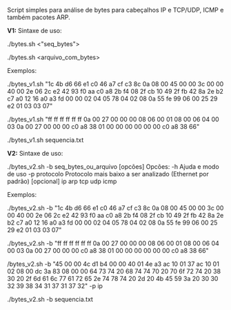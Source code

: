 
Script simples para análise de bytes para cabeçalhos IP e TCP/UDP, ICMP e também pacotes ARP.

<b>V1:</b>
Sintaxe de uso:

./bytes.sh <"seq_bytes">

./bytes.sh <arquivo_com_bytes>



Exemplos:

./bytes_v1.sh "1c 4b d6 66 e1 c0 46 a7 cf c3 8c 0a 08 00 45 00 00 3c 00 00 40 00 2e 06 2c e2 42 93 f0 aa c0 a8 2b f4 08 2f cb 10 49 2f fb 42 8a 2e b2 c7 a0 12 16 a0 a3 fd 00 00 02 04 05 78 04 02 08 0a 55 fe 99 06 00 25 29 e2 01 03 03 07"

./bytes_v1.sh "ff ff ff ff ff ff 0a 00 27 00 00 00 08 06 00 01 08 00 06 04 00 03 0a 00 27 00 00 00 c0 a8 38 01 00 00 00 00 00 00 c0 a8 38 66"

./bytes_v1.sh sequencia.txt



<b>V2:</b>
Sintaxe de uso:

./bytes_v2.sh -b seq_bytes_ou_arquivo [opcões]
Opcões:
	-h		        Ajuda e modo de uso
	-p protocolo	Protocolo mais baixo a ser analizado (Ethernet por padrão) [opcional]
	   ip
	   arp
	   tcp
	   udp
	   icmp


Exemplos:

./bytes_v2.sh -b "1c 4b d6 66 e1 c0 46 a7 cf c3 8c 0a 08 00 45 00 00 3c 00 00 40 00 2e 06 2c e2 42 93 f0 aa c0 a8 2b f4 08 2f cb 10 49 2f fb 42 8a 2e b2 c7 a0 12 16 a0 a3 fd 00 00 02 04 05 78 04 02 08 0a 55 fe 99 06 00 25 29 e2 01 03 03 07"

./bytes_v2.sh -b "ff ff ff ff ff ff 0a 00 27 00 00 00 08 06 00 01 08 00 06 04 00 03 0a 00 27 00 00 00 c0 a8 38 01 00 00 00 00 00 00 c0 a8 38 66"

/bytes_v2.sh -b "45 00 00 4c d1 b4 00 00 40 01 4e a3 ac 10 01 37 ac 10 01 02 08 00 dc 3a 83 08 00 00 64 73 74 20 68 74 74 70 20 70 6f 72 74 20 38 30 20 2f 6d 61 6c 77 61 72 65 2e 74 78 74 20 2d 20 4b 45 59 3a 20 30 30 32 39 38 34 31 37 31 37 32" -p ip

./bytes_v2.sh -b sequencia.txt
